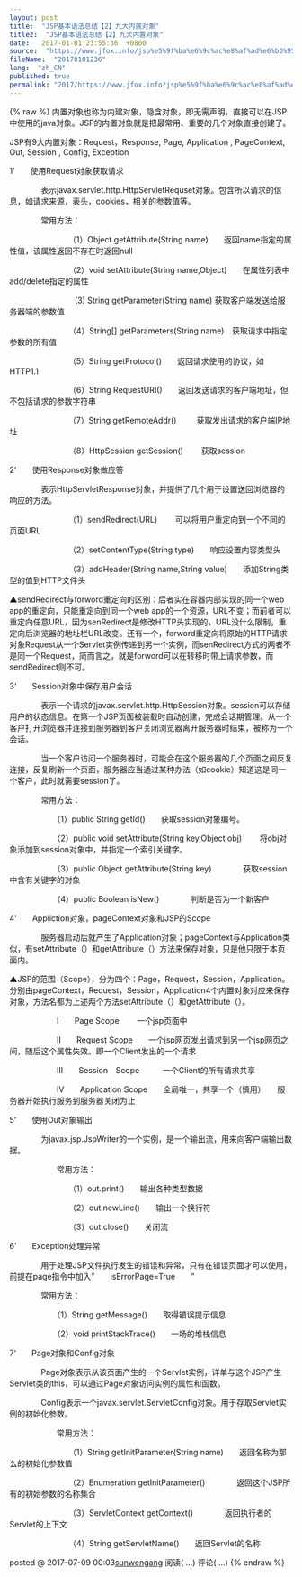 ```yaml
---
layout: post
title:  "JSP基本语法总结【2】九大内置对象"
title2:  "JSP基本语法总结【2】九大内置对象"
date:   2017-01-01 23:55:36  +0800
source:  "https://www.jfox.info/jsp%e5%9f%ba%e6%9c%ac%e8%af%ad%e6%b3%95%e6%80%bb%e7%bb%932%e4%b9%9d%e5%a4%a7%e5%86%85%e7%bd%ae%e5%af%b9%e8%b1%a1.html"
fileName:  "20170101236"
lang:  "zh_CN"
published: true
permalink: "2017/https://www.jfox.info/jsp%e5%9f%ba%e6%9c%ac%e8%af%ad%e6%b3%95%e6%80%bb%e7%bb%932%e4%b9%9d%e5%a4%a7%e5%86%85%e7%bd%ae%e5%af%b9%e8%b1%a1.html"
---
```

{% raw %}
内置对象也称为内建对象，隐含对象，即无需声明，直接可以在JSP中使用的java对象。JSP的内置对象就是把最常用、重要的几个对象直接创建了。

JSP有9大内置对象：Request，Response,  Page,  Application  ,   PageContext,   Out,  Session , Config,  Exception

1’　　使用Request对象获取请求

　　　　表示javax.servlet.http.HttpServletRequset对象。包含所以请求的信息，如请求来源，表头，cookies，相关的参数值等。

　　　　常用方法：

　　　　　　　　（1）Object   getAttribute(String  name)　　返回name指定的属性值，该属性返回不存在时返回null

　　　　　　　　（2）void  setAttribute(String  name,Object)　　在属性列表中add/delete指定的属性

　　　　　　　　   (3)  String  getParameter(String name)  获取客户端发送给服务器端的参数值

　　　　　　　　（4）String[]   getParameters(String name)　获取请求中指定参数的所有值

　　　　　　　　（5）String  getProtocol()　　返回请求使用的协议，如HTTP1.1

　　　　　　　　（6）String  RequestURI()　　返回发送请求的客户端地址，但不包括请求的参数字符串

　　　　　　　　（7）String getRemoteAddr() 　　 获取发出请求的客户端IP地址

　　　　　　　　（8）HttpSession   getSession() 　　获取session

2’　　使用Response对象做应答

　　　　表示HttpServletResponse对象，并提供了几个用于设置送回浏览器的响应的方法。

　　　　　　　　（1）sendRedirect(URL) 　　可以将用户重定向到一个不同的页面URL

　　　　　　　　（2）setContentType(String  type)　　响应设置内容类型头

　　　　　　　　（3）addHeader(String name,String  value)　　添加String类型的值到HTTP文件头

▲sendRedirect与forword重定向的区别：后者实在容器内部实现的同一个web app的重定向，只能重定向到同一个web app的一个资源，URL不变；而前者可以重定向任意URL，因为senRedirect是修改HTTP头实现的，URL没什么限制，重定向后浏览器的地址栏URL改变。还有一个，forword重定向将原始的HTTP请求对象Request从一个Servlet实例传递到另一个实例，而senRedirect方式的两者不是同一个Request，简而言之，就是forword可以在转移时带上请求参数，而sendRedirect则不可。

3‘　　Session对象中保存用户会话

　　　　表示一个请求的javax.servlet.http.HttpSession对象。session可以存储用户的状态信息。在第一个JSP页面被装载时自动创建，完成会话期管理。从一个客户打开浏览器并连接到服务器到客户关闭浏览器离开服务器时结束，被称为一个会话。

　　　　当一个客户访问一个服务器时，可能会在这个服务器的几个页面之间反复连接，反复刷新一个页面，服务器应当通过某种办法（如cookie）知道这是同一个客户，此时就需要session了。

　　　　常用方法：

　　　　　　（1）public String  getId()　　获取session对象编号。

　　　　　　（2）public  void setAttribute(String key,Object  obj)　　 将obj对象添加到session对象中，并指定一个索引关键字。

　　　　　　（3）public  Object  getAttribute(String  key)　　　　获取session中含有关键字的对象

　　　　　　（4）public Boolean  isNew()　　　　判断是否为一个新客户

4’　　Appliction对象，pageContext对象和JSP的Scope

　　　　服务器启动后就产生了Application对象；pageContext与Application类似，有setAttribute（）和getAttribute（）方法来保存对象，只是他只限于本页面内。

▲JSP的范围（Scope），分为四个：Page，Request，Session，Application。分别由pageContext，Request，Session，Application4个内置对象对应来保存对象，方法名都为上述两个方法setAttribute（）和getAttribute（）。

　　　　　　Ⅰ　　Page Scope 　　一个jsp页面中

　　　　　　Ⅱ　　Request Scope　　一个jsp网页发出请求到另一个jsp网页之间，随后这个属性失效。即一个Client发出的一个请求

　　　　　　Ⅲ　　Session　Scope　　　一个Client的所有请求共享

　　　　　　Ⅳ　　Application Scope　　全局唯一，共享一个（慎用）　　服务器开始执行服务到服务器关闭为止

5‘　　使用Out对象输出

　　　　为javax.jsp.JspWriter的一个实例，是一个输出流，用来向客户端输出数据。

　　　　　　常用方法：

　　　　　　　　（1）out.print()　　输出各种类型数据

　　　　　　　　（2）out.newLine()　　输出一个换行符

　　　　　　　　（3）out.close()　　关闭流

6’　　Exception处理异常

　　　　用于处理JSP文件执行发生的错误和异常，只有在错误页面才可以使用，前提在page指令中加入”　　isErrorPage=True　　”

　　　　常用方法：

　　　　　　（1）String  getMessage()　　取得错误提示信息

　　　　　　（2）void  printStackTrace()　　一场的堆栈信息

7‘　　Page对象和Config对象

　　　　Page对象表示从该页面产生的一个Servlet实例，详单与这个JSP产生Servlet类的this，可以通过Page对象访问实例的属性和函数。

　　　　Config表示一个javax.servlet.ServletConfig对象。用于存取Servlet实例的初始化参数。

　　　　　　常用方法：

　　　　　　　　（1）String  getInitParameter(String  name)　　返回名称为那么的初始化参数值

　　　　　　　　（2）Enumeration  getInitParameter()　　　　返回这个JSP所有的初始参数的名称集合

　　　　　　　　（3）ServletContext  getContext()　　　　返回执行者的Servlet的上下文

　　　　　　　　（4）String   getServletName()　　返回Servlet的名称
 

  posted @ 
 2017-07-09 00:03[sunwengang](https://www.jfox.info/go.php?url=http://www.cnblogs.com/1996swg/) 阅读( 
 …) 评论( 
 …)
{% endraw %}
